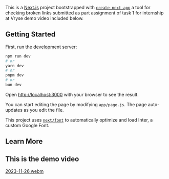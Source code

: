This is a [Next.js](https://nextjs.org/) project bootstrapped with [`create-next-app`](https://github.com/vercel/next.js/tree/canary/packages/create-next-app) a tool for checking broken links submitted as part assignment of task 1 for internship at Vryse demo video included below.

## Getting Started

First, run the development server:

```bash
npm run dev
# or
yarn dev
# or
pnpm dev
# or
bun dev
```

Open [http://localhost:3000](http://localhost:3000) with your browser to see the result.

You can start editing the page by modifying `app/page.js`. The page auto-updates as you edit the file.

This project uses [`next/font`](https://nextjs.org/docs/basic-features/font-optimization) to automatically optimize and load Inter, a custom Google Font.

## Learn More


## This is the demo video
[2023-11-26.webm](https://github.com/Pranshu1sati/Broken_Link/assets/95905172/ef03011e-ebe9-470c-a822-aecffb5419ab)


